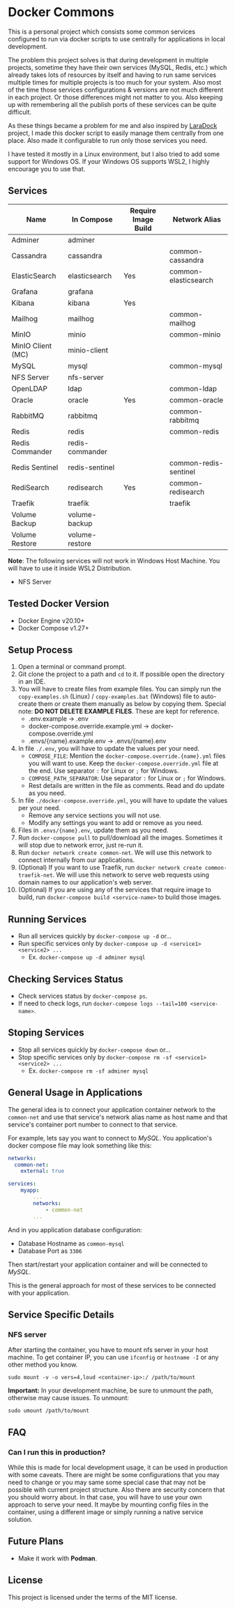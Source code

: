 # Docker Commons

This is a personal project which consists some common services configured to run via docker scripts to use centrally for applications in local development.

The problem this project solves is that during development in multiple projects, sometime they have their own services (MySQL, Redis, etc.) which already takes lots of resources by itself and having to run same services multiple times for multiple projects is too much for your system. Also most of the time those services configurations & versions are not much different in each project. Or those differences might not matter to you. Also keeping up with remembering all the publish ports of these services can be quite difficult.

As these things became a problem for me and also inspired by [LaraDock](https://github.com/laradock/laradock) project, I made this docker script to easily manage them centrally from one place. Also made it configurable to run only those services you need.

I have tested it mostly in a Linux environment, but I also tried to add some support for Windows OS. If your Windows OS supports WSL2, I highly encourage you to use that.


## Services

Name                | In Compose      | Require Image Build | Network Alias
--------------------|-----------------|---------------------|---------------
Adminer             | adminer         |                     |
Cassandra           | cassandra       |                     | common-cassandra
ElasticSearch       | elasticsearch   | Yes                 | common-elasticsearch
Grafana             | grafana         |                     |
Kibana              | kibana          | Yes                 |
Mailhog             | mailhog         |                     | common-mailhog
MinIO               | minio           |                     | common-minio
MinIO Client (MC)   | minio-client    |                     |
MySQL               | mysql           |                     | common-mysql
NFS Server          | nfs-server      |                     |
OpenLDAP            | ldap            |                     | common-ldap
Oracle              | oracle          | Yes                 | common-oracle
RabbitMQ            | rabbitmq        |                     | common-rabbitmq
Redis               | redis           |                     | common-redis
Redis Commander     | redis-commander |                     |
Redis Sentinel      | redis-sentinel  |                     | common-redis-sentinel
RediSearch          | redisearch      | Yes                 | common-redisearch
Traefik             | traefik         |                     | traefik
Volume Backup       | volume-backup   |                     |
Volume Restore      | volume-restore  |                     |

**Note**: The following services will not work in Windows Host Machine. You will have to use it inside WSL2 Distribution.
* NFS Server


## Tested Docker Version

- Docker Engine v20.10+
- Docker Compose v1.27+


## Setup Process

1. Open a terminal or command prompt.
1. Git clone the project to a path and `cd` to it. If possible open the directory in an IDE.
1. You will have to create files from example files. You can simply run the `copy-examples.sh` (Linux) / `copy-examples.bat` (Windows) file to auto-create them or create them manually as below by copying them. Special note: **DO NOT DELETE EXAMPLE FILES**. These are kept for reference.
    * .env.example -> .env
    * docker-compose.override.example.yml -> docker-compose.override.yml
    * .envs/{name}.example.env -> .envs/{name}.env
1. In file `./.env`, you will have to update the values per your need.
    * `COMPOSE_FILE`: Mention the `docker-compose.override.{name}.yml` files you will want to use. Keep the `docker-compose.override.yml` file at the end. Use separator `:` for Linux or `;` for Windows.
    * `COMPOSE_PATH_SEPARATOR`: Use separator `:` for Linux or `;` for Windows.
    * Rest details are written in the file as comments. Read and do update as you need.
1. In file `./docker-compose.override.yml`, you will have to update the values per your need.
    * Remove any service sections you will not use.
    * Modify any settings you want to add or remove as you need.
1. Files in `.envs/{name}.env`, update them as you need.
1. Run `docker-compose pull` to pull/download all the images. Sometimes it will stop due to network error, just re-run it.
1. Run `docker network create common-net`. We will use this network to connect internally from our applications.
1. (Optional) If you want to use Traefik, run `docker network create common-traefik-net`. We will use this network to serve web requests using domain names to our application's web server.
1. (Optional) If you are using any of the services that require image to build, run `docker-compose build <service-name>` to build those images.


## Running Services

* Run all services quickly by `docker-compose up -d` or...
* Run specific services only by `docker-compose up -d <service1> <service2> ...`
    * Ex. `docker-compose up -d adminer mysql`


## Checking Services Status

* Check services status by `docker-compose ps`.
* If need to check logs, run `docker-compose logs --tail=100 <service-name>`.


## Stoping Services

* Stop all services quickly by `docker-compose down` or...
* Stop specific services only by `docker-compose rm -sf <service1> <service2> ...`
    * Ex. `docker-compose rm -sf adminer mysql`


## General Usage in Applications

The general idea is to connect your application container network to the `common-net` and use that service's network alias name as host name and that service's container port number to connect to that service.

For example, lets say you want to connect to *MySQL*. You application's docker compose file may look something like this:

```yaml
networks:
  common-net:
    external: true

services:
    myapp:
        ...
        networks:
            - common-net
        ...
```

And in you application database configuration:
* Database Hostname as `common-mysql`
* Database Port as `3306`

Then start/restart your application container and will be connected to *MySQL*.

This is the general approach for most of these services to be connected with your application.


## Service Specific Details

### NFS server

After starting the container, you have to mount nfs server in your host machine. To get container IP, you can use `ifconfig` or `hostname -I` or any other method you know.

```
sudo mount -v -o vers=4,loud <container-ip>:/ /path/to/mount
```

**Important:** In your development machine, be sure to unmount the path, otherwise may cause issues. To unmount:

```
sudo umount /path/to/mount
```


## FAQ

### Can I run this in production?

While this is made for local development usage, it can be used in production with some caveats. There are might be some configurations that you may need to change or you may same some special case that may not be possible with current project structure. Also there are security concern that you should worry about. In that case, you will have to use your own approach to serve your need. It maybe by mounting config files in the container, using a different image or simply running a native service solution.


## Future Plans

* Make it work with **Podman**.


## License

This project is licensed under the terms of the MIT license.
